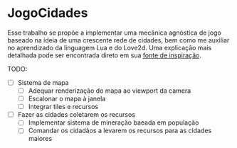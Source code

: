 # JogoCidades

Esse trabalho se propõe a implementar uma mecânica agnóstica de jogo baseado  na ideia de uma crescente rede de cidades, bem como me auxiliar no aprendizado da linguagem Lua e do Love2d.
Uma explicação mais detalhada pode ser encontrada direto em sua [fonte de inspiração](http://www.squidi.net/three/entry.php?id=147).

TODO:
- [ ] Sistema de mapa
    - [ ] Adequar renderização do mapa ao viewport da camera
    - [ ] Escalonar o mapa à janela
    - [ ] Integrar tiles e recursos
- [ ] Fazer as cidades coletarem os recursos
    - [ ] Implementar sistema de mineração baeada em população
    - [ ] Comandar os cidadãos a levarem os recursos para as cidades maiores